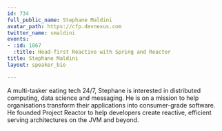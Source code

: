 ```yaml
---
id: 734
full_public_name: Stephane Maldini
avatar_path: https://cfp.devnexus.com
twitter_name: smaldini
events:
- :id: 1867
  :title: Head-first Reactive with Spring and Reactor
title: Stephane Maldini
layout: speaker_bio

---
```

A multi-tasker eating tech 24/7, Stephane is interested in distributed computing, data science and messaging. He is on a mission to help organisations transform their applications into consumer-grade software. He founded Project Reactor to help developers create reactive, efficient serving architectures on the JVM and beyond.